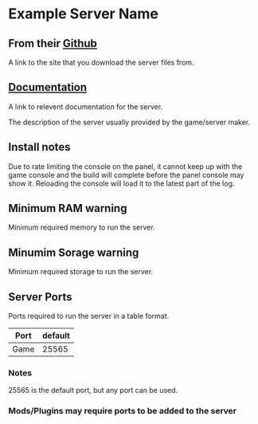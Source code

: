 # Example Server Name

<!--Please remove these comments and irelevent parts for the server egg your adding before summiting a PR request-->

## From their [Github](https://github.com/parkervcp/eggs)

A link to the site that you download the server files from.

## [Documentation](https://github.com/parkervcp/eggs/blob/master/README.md)

A link to relevent documentation for the server.

The description of the server usually provided by the game/server maker.
<!--Example: Parkers Pterodactyl Eggs Repo. Server eggs for the Pterodactyl management panel-->

## Install notes

<!--Make a note if the user needs to get any keys or other items to run/use the server-->
Due to rate limiting the console on the panel, it cannot keep up with the game console and the build will complete before the panel console may show it. Reloading the console will load it to the latest part of the log.

## Minimum RAM warning

Minimum required memory to run the server.
<!--Example: 2GB is recommended. 4GB+ is preferred-->

## Minumim Sorage warning

Minimum required storage to run the server.
<!--Example: 10GB is recommended. 25GB+ is preferred-->

<!--Make a note if the install script would require more then the above amounts-->

## Server Ports

Ports required to run the server in a table format.

| Port    | default |
|---------|---------|
| Game    | 25565   |

### Notes

<!--Notes about the server ports.-->
25565 is the default port, but any port can be used.

### Mods/Plugins may require ports to be added to the server

